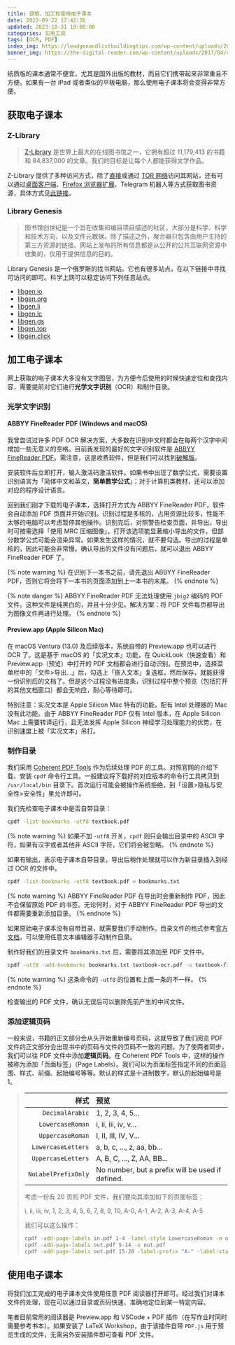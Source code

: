 ```yaml
---
title: 获取、加工和使用电子课本
date: 2022-09-22 17:42:26
updated: 2023-10-31 19:00:00
categories: 实用工具
tags: [OCR, PDF]
index_img: https://leadgenandlistbuildingtips.com/wp-content/uploads/2017/07/The-Ultimate-eBook-Template-Free-Download.jpg
banner_img: https://the-digital-reader.com/wp-content/uploads/2017/04/canstockphoto18508129.jpg
---
```


纸质版的课本通常不便宜，尤其是国外出版的教材，而且它们携带起来非常重且不方便。如果有一台 iPad 或者类似的平板电脑，那么使用电子课本将会变得非常方便。

## 获取电子课本

### Z-Library

> [Z-Library](https://zh.singlelogin.se/) 是世界上最大的在线图书馆之一，它拥有超过 11,179,413 的书籍和 84,837,000 的文章。我们的目标是让每个人都能获得文学作品。

Z-Library 提供了多种访问方式，除了[直接](https://zh.singlelogin.se/)或通过 [TOR 网络](http://loginzlib2vrak5zzpcocc3ouizykn6k5qecgj2tzlnab5wcbqhembyd.onion)访问其网站，还有可以通过[桌面客户端](https://zh.go-to-zlibrary.se/soft/zlibrary-setup-latest.dmg)、[Firefox 浏览器扩展](https://zh.go-to-zlibrary.se/soft/mozilla-addon-latest.xpi)、Telegram 机器人等方式获取图书资源，具体方式见[此链接](https://zh.go-to-zlibrary.se/)。

### Library Genesis

> 图书馆创世纪是一个旨在收集和编目项目描述的社区，大部分是科学、科学和技术方向，以及文件元数据。除了描述之外，聚合器只包含由用户主持的第三方资源的链接。网站上发布的所有信息都是从公开的公共互联网资源中收集的，仅用于提供信息的目的。

Library Genesis 是一个俄罗斯的找书网站。它也有很多站点，在以下链接中寻找可访问的即可。科学上网可以稳定访问下列任意站点。
- [libgen.io](https://libgen.io)
- [libgen.org](https://libgen.org)
- [libgen.li](https://libgen.li)
- [libgen.lc](https://libgen.lc)
- [libgen.gs](https://libgen.gs)
- [libgen.top](https://libgen.top)
- [libgen.click](https://libgen.click)

## 加工电子课本

网上获取的电子课本大多没有文字图层，为方便今后使用的时候快速定位和查找内容，需要提前对它们进行**光学文字识别**（OCR）和制作目录。

### 光学文字识别

#### ABBYY FineReader PDF (Windows and macOS)

我曾尝试过许多 PDF OCR 解决方案，大多数在识别中文时都会在每两个汉字中间增加一些无意义的空格。目前我发现的最好的文字识别软件是 [ABBYY FineReader PDF](https://pdf.abbyy.com/finereader-pdf-for-mac/)。需注意，这是收费软件，但是我们可以找到[破解版](https://appstorrent.ru/16-abbyy-finereader-pdf.html)。

安装软件后立即打开，输入激活码激活软件。如果书中出现了数学公式，需要设置识别语言为「简体中文和英文，**简单数学公式**」；对于计算机类教材，还可以添加对应的程序设计语言。

回到我们刚才下载的电子课本，选择打开方式为 ABBYY FineReader PDF，软件会自动添加 PDF 页面并开始识别。识别过程是多核的，占用资源比较多，性能不太够的电脑可以考虑暂停其他操作。识别完后，对照警告检查页面，并导出。导出时可按需选择「使用 MRC 压缩图像」，打开该选项能显著缩小导出的文件，但部分数学公式可能会渲染异常。如果发生这样的情况，就不要勾选。导出的过程是单核的，因此可能会非常慢。确认导出的文件没有问题后，就可以退出 ABBYY FineReader PDF 了。

{% note warning %}
在识别下一本书之前，请先退出 ABBYY FineReader PDF，否则它将会将下一本书的页面添加到上一本书的末尾。
{% endnote %}

{% note danger %}
ABBYY FineReader PDF 无法处理使用 `jbig2` 编码的 PDF 文件。这种文件是纯黑白的，并且十分少见。解决方案：将 PDF 文件每页都导出为图像文件再进行处理。
{% endnote %}

#### Preview.app (Apple Silicon Mac)

在 macOS Ventura (13.0) 及后续版本，系统自带的 Preview.app 也可以进行 OCR 了。这是基于 macOS 的「实况文本」功能，在 QuickLook（快速查看）和 Preview.app（预览）中打开的 PDF 文档都会进行自动识别。在预览中，选择菜单栏中的「文件>导出…」后，勾选上「嵌入文本」复选框，然后保存，就能获得一份识别后的文档了。但是这个过程没有进度条，识别过程中整个预览（包括打开的其他文档窗口）都会无响应，耐心等待即可。

特别注意：实况文本是 Apple Silicon Mac 特有的功能，配有 Intel 处理器的 Mac 没有此功能。由于 ABBYY FineReader PDF 仅有 Intel 版本，在 Apple Silicon Mac 上需要转译运行，且无法发挥 Apple Silicon 神经学习处理能力的优势，在识别速度上被「实况文本」吊打。

### 制作目录

我们采用 [Coherent PDF Tools](https://www.coherentpdf.com/) 作为后续处理 PDF 的工具。对照官网的介绍下载、安装 `cpdf` 命令行工具。一般建议将下载好的对应版本的命令行工具拷贝到 `/usr/local/bin` 目录下。首次运行可能会被操作系统拒绝，到「设置>隐私与安全性>安全性」里允许即可。

我们先检查电子课本中是否自带目录：

```sh
cpdf -list-bookmarks -utf8 textbook.pdf
```

{% note warning %}
如果不加 `-utf8` 开关，`cpdf` 则只会输出目录中的 ASCII 字符，如果有汉字或者其他非 ASCII 字符，它们将会被忽略。
{% endnote %}

如果有输出，表示电子课本自带目录，导出后稍作处理就可以作为新目录插入到经过 OCR 的文件中。

```sh
cpdf -list-bookmarks -utf8 textbook.pdf > bookmarks.txt
```

{% note warning %}
ABBYY FineReader PDF 在导出时会重新制作 PDF，因此不会保留原始 PDF 的书签。无论何时，对于 ABBYY FineReader PDF 导出的文件都需要重新添加目录。
{% endnote %}

如果原始电子课本没有自带目录，就需要我们手动制作。目录文件的格式参考[官方文档](https://www.coherentpdf.com/cpdfmanual.pdf)，可以使用任意文本编辑器手动制作目录。

制作好我们的目录文件 `bookmarks.txt` 后，需要将其添加至 PDF 文件中。

```sh
cpdf -utf8 -add-bookmarks bookmarks.txt textbook-ocr.pdf -o textbook-final.pdf
```

{% note warning %}
这条命令的 `-utf8` 的位置和上面一条的不一样。
{% endnote %}

检查输出的 PDF 文件，确认无误后可以删除先前产生的中间文件。

### 添加逻辑页码

一般来说，书籍的正文部分会从头开始重新编号页码，这就导致了我们阅览 PDF 文件的正文部分会出现书中的页码与文件的页码不一致的问题。为了使两者同步，我们可以往 PDF 文件中添加**逻辑页码**。在 Coherent PDF Tools 中，这样的操作被称为添加「页面标签」（Page Labels）。我们可以为页面标签指定不同的页面范围、样式、前缀、起始编号等等。默认的样式是十进制数字，默认的起始编号是 1。

> |样式|预览|
> |-:|:-|
> |`DecimalArabic`|1, 2, 3, 4, 5...|
> |`LowercaseRoman`|i, ii, iii, iv, v...|
> |`UppercaseRoman`|I, II, III, IV, V...|
> |`LowercaseLetters`|a, b, c, ..., z, aa, bb...|
> |`UppercaseLetters`|A, B, C, ..., Z, AA, BB...|
> |`NoLabelPrefixOnly`|No number, but a prefix will be used if defined.|
> 
> 考虑一份有 20 页的 PDF 文件，我们要向其添加如下的页面标签：
> 
> i, ii, iii, iv, 1, 2, 3, 4, 5, 6, 7, 8, 9, 10, A-0, A-1, A-2, A-3, A-4, A-5
> 
> 我们可以这么操作：
> ```sh
> cpdf -add-page-labels in.pdf 1-4 -label-style LowercaseRoman -o out.pdf
> cpdf -add-page-labels out.pdf 5-14 -o out.pdf
> cpdf -add-page-labels out.pdf 15-20 -label-prefix "A-" -label-startval 0 -o out.pdf
> ```

## 使用电子课本

将我们加工完成的电子课本文件使用任意 PDF 阅读器打开即可。经过我们对课本文件的处理，现在可以通过目录或页码快速、准确地定位到某一特定内容。

笔者目前常用的阅读器是 Preview.app 和 VSCode + PDF 插件（在写作业时同时需要参考书本）。如果安装了 LaTeX Workshop，由于该插件自带 `PDF.js` 用于预览生成的文件，无需另外安装插件即可查看 PDF 文件。
